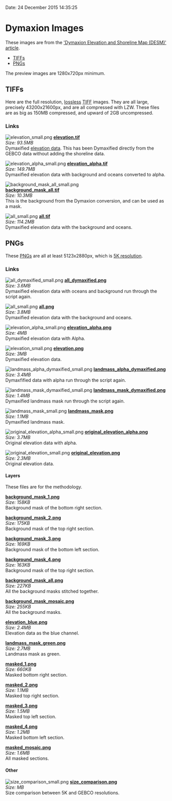 Date: 24 December 2015 14:35:25

# Dymaxion Images

These images are from the ['Dymaxion Elevation and Shoreline Map (DESM)' article](http://bioticpixels.com/articles/dymaxion "Dymaxion Elevation and Shoreline Map (DESM)").

- [TIFFs](tiffs)
- [PNGs](pngs)

The preview images are 1280x720px minimum.

## TIFFs

Here are the full resolution, [lossless](https://en.wikipedia.org/wiki/Lossless_compression "Lossless wikipedia.org") [TIFF](https://en.wikipedia.org/wiki/Tagged_Image_File_Format "Tagged Image File Format wikipedia.org") images. They are all large, precisely 43200x21600px, and are all compressed with LZW. These files are as big as 150MB compressed, and upward of 2GB uncompressed.

### Links

![elevation_small.png](png/elevation_small.png "Dymaxified Elevation Data Small PNG")
[**elevation.tif**](https://drive.google.com/file/d/0B4ugcbzXgPzQWkRORjJWVEtkWTA/view?usp=sharing "Dymaxified Elevation TIFF")  
*Size: 93.5MB*  
Dymaxified [elevation data](http://visibleearth.nasa.gov/view.php?id=73934 "NASA Visible Earth visibleearth.nasa.gov"). This has been Dymaxified directly from the GEBCO data without adding the shoreline data.  

![elevation_alpha_small.png](png/elevation_alpha_small.png "Dymaxified with Alpha Small PNG")
[**elevation_alpha.tif**](https://drive.google.com/file/d/0B4ugcbzXgPzQVEduYkI3S1J1bTQ/view?usp=sharing "Dymaxified Elevation with Alpha TIFF")  
*Size: 149.7MB*  
Dymaxified elevation data with background and oceans converted to alpha.  

![background_mask_all_small.png](png/layers/background_mask_all_small.png "Background Mask All PNG")  
[**background_mask_all.tif**](https://drive.google.com/file/d/0B4ugcbzXgPzQQlg0eWE5OHl3bTg/view?usp=sharing "Dymaxion Background TIFF")  
*Size: 10.3MB*  
This is the background from the Dymaxion conversion, and can be used as a mask.  

![all_small.png](png/all_small.png "Dymaxified Elevation with Oceans and Background Small PNG")
[**all.tif**](https://drive.google.com/file/d/0B4ugcbzXgPzQWkRORjJWVEtkWTA/view?usp=sharing "Dymaxified Elevation with Oceans and Background TIFF")  
*Size: 114.2MB*  
Dymaxified elevation data with the background and oceans.  

## PNGs

These [PNGs]() are all at least 5123x2880px, which is [5K resolution]().

### Links

![all_dymaxified_small.png](png/all_dymaxified_small.png "Double Dymaxified with Oceans and Background Small PNG") 
[**all_dymaxified.png**](png/all_dymaxified.png "Double Dymaxified with Oceans and Background PNG")  
*Size: 3.6MB*  
Dymaxified elevation data with oceans and background run through the script again.

![all_small.png](png/all_small.png "Dymaxified Elevation with Oceans and Background Small PNG")
[**all.png**](png/all.png "Dymaxified Elevation with Oceans and Background PNG")  
*Size: 3.8MB*  
Dymaxified elevation data with the background and oceans. 

![elevation_alpha_small.png](png/elevation_alpha_small.png "Dymaxified with Alpha Small PNG")
[**elevation_alpha.png**](png/elevation_alpha.png "Dymaxified with Alpha PNG")  
*Size: 4MB*  
Dymaxified elevation data with Alpha.

![elevation_small.png](png/elevation_small.png "Dymaxified Elevation Data Small PNG")
[**elevation.png**](png/elevation.png "Dymaxified Elevation Data PNG")  
*Size: 3MB*  
Dymaxified elevation data.

![landmass_alpha_dymaxified_small.png](png/landmass_alpha_dymaxified_small.png "Double Dymaxified Landmass with Alpha Small PNG")
[**landmass_alpha_dymaxified.png**](png/landmass_alpha_dymaxified.png "Double Dymaxified Landmass with Alpha PNG")  
*Size: 3.4MB*  
Dymaxfified data with alpha run through the script again.

![landmass_mask_dymaxified_small.png](png/landmass_mask_dymaxified_small.png "Double Dymaxified Landmass Mask PNG")
[**landmass_mask_dymaxified.png**](png/landmass_mask_dymaxified.png "Double Dymaxified Landmass Mask PNG")  
*Size: 1.4MB*  
Dymaxified landmass mask run through the script again.

![landmass_mask_small.png](png/landmass_mask_small.png "Dymaxified Landmass Mask Small PNG")
[**landmass_mask.png**](png/landmass_mask.png "Dymaxified Landmass Mask PNG")  
*Size: 1.1MB*  
Dymaxified landmass mask.

![original_elevation_alpha_small.png](png/original_elevation_alpha_small.png "Original Elevation with Alpha Small PNG")
[**original_elevation_alpha.png**](png/original_elevation_alpha.png "Original Elevation with Alpha PNG")  
*Size: 3.7MB*  
Original elevation data with alpha.

![original_elevation_small.png](png/original_elevation_small.png "Original Elevation Small PNG")
[**original_elevation.png**](png/original_elevation.png "Original Elevation PNG")  
*Size: 2.3MB*  
Original elevation data.

#### Layers

These files are for the methodology.

[**background_mask_1.png**](png/layers/background_mask_1.png "Background Mask 1 PNG")  
*Size: 158KB*  
Background mask of the bottom right section.

[**background_mask_2.png**](png/layers/background_mask_2.png "Background Mask 2 PNG")  
*Size: 175KB*  
Background mask of the top right section.

[**background_mask_3.png**](png/layers/background_mask_3.png "Background Mask 3 PNG")  
*Size: 169KB*  
Background mask of the bottom left section.

[**background_mask_4.png**](png/layers/background_mask_4.png "Background Mask 4 PNG")  
*Size: 163KB*  
Background mask of the top right section.

[**background_mask_all.png**](png/layers/background_mask_all.png "Background Mask All PNG")  
*Size: 227KB*  
All the background masks stitched together.

[**background_mask_mosaic.png**](png/layers/background_mask_mosaic.png "Background Mask Mosaic PNG")  
*Size: 255KB*  
All the background masks.

[**elevation_blue.png**](png/layers/elevation_blue.png "Elevation Blue PNG")  
*Size: 2.4MB*  
Elevation data as the blue channel.

[**landmass_mask_green.png**](png/layers/landmass_mask_green.png "Landmass Mask Green PNG")  
*Size: 2.7MB*  
Landmass mask as green.

[**masked_1.png**](png/layers/masked_1.png "Masked 1 PNG")  
*Size: 660KB*  
Masked bottom right section.

[**masked_2.png**](png/layers/masked_2.png "Masked 2 PNG")  
*Size: 1.1MB*  
Masked top right section.

[**masked_3.png**](png/layers/masked_3.png "Masked 3 PNG")  
*Size: 1.5MB*  
Masked top left section.

[**masked_4.png**](png/layers/masked_4.png "Masked 4 PNG")  
*Size: 1.2MB*  
Masked bottom left section.

[**masked_mosaic.png**](png/layers/masked_mosaic.png "Mask Mosaic PNG")  
*Size: 1.6MB*  
All masked sections.

#### Other

![size_comparison_small.png](png/other/size_comparison_small.png "Size Comparison Small PNG")
[**size_comparison.png**](png/other/size_comparison.png "Size Comparison PNG")  
*Size: MB*  
Size comparison between 5K and GEBCO resolutions.
